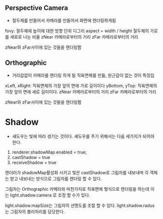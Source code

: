 ## Perspective Camera

- 절두체를 만들어서 카메라를 만들어서 화면에 렌더링하게됨

fovy: 절두체에 높이에 대한 방향 단위 디그리
aspect = width / height 절두체의 가로를 세로로 나눈 비율
zNear 카메라로부터의 거리
zFar 카메라로부터의 거리

zNear와 zFar사이에 있는 것들을 렌더링함

## Orthographic

- 거리감없이 카메라를 렌더링 하게 됨 직육면체를 만듦, 원근감이 없는 것이 특징임

xLeft, xRight: 직육면체의 가장 앞의 면에 가로 길이이다
yBottom, yTop: 직육면체의 가장 앞의 면에 세로 길이이다.
zNear 카메라로부터의 거리
zFar 카메라로부터의 거리

zNear와 zFar사이에 있는 것들을 렌더링함

# Shadow

- 섀도우는 빛에 따라 생기는 것이다.
  섀도우를 주기 위해서는 다음 세가지가 되어야 한다.

1. renderer.shadowMap.enabled = true;
2. castShadow = true
3. receiveShadow = true

렌더러가 shadowMap활성화 시키고
빛은 castShadow로 그림자를 내보내며
각 객체는 받고 내보내는 방식으로 그림자를 렌더링 할 수 있다.

그림자는 Orthographic 카메라와 마찬가지로 직육면체 형식으로 렌더링을 하는데 이는
light.shadow.camera 로 조정 할 수가 있다.

light.shadow.mapSize는 그림자의 선명도를 조절 할 수 있다.
light.shadow.radus는 그림자의 블러처리를 담당한다.
